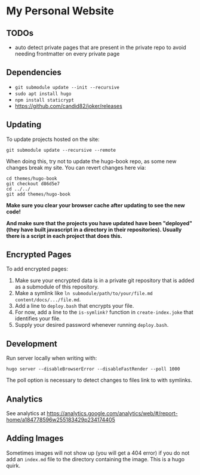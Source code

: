 # My Personal Website

## TODOs

 - auto detect private pages that are present in the private repo to avoid
   needing frontmatter on every private page

## Dependencies

 - `git submodule update --init --recursive`
 - `sudo apt install hugo`
 - `npm install staticrypt`
 - https://github.com/candid82/joker/releases

## Updating

To update projects hosted on the site:

```
git submodule update --recursive --remote
```

When doing this, try not to update the hugo-book repo, as some new changes break my site.  You can revert changes here via:

```
cd themes/hugo-book
git checkout d86d5e7
cd ../../
git add themes/hugo-book
```

**Make sure you clear your browser cache after updating to see the new code!**

**And make sure that the projects you have updated have been "deployed" (they
have built javascript in a directory in their repositories).
Usually there is a script in each project that does this.**

## Encrypted Pages

To add encrypted pages:

1. Make sure your encrypted data is in a private git repository that is added as
   a submodule of this repository.
2. Make a symlink like `ln submodule/path/to/your/file.md
   content/docs/.../file.md`.
3. Add a line to `deploy.bash` that encrypts your file.
4. For now, add a line to the `is-symlink?` function in `create-index.joke` that
   identifies your file.
5. Supply your desired password whenever running `deploy.bash`.

## Development

Run server locally when writing with:

```
hugo server --disableBrowserError --disableFastRender --poll 1000
```

The poll option is necessary to detect changes to files link to with symlinks.

## Analytics

See analytics at https://analytics.google.com/analytics/web/#/report-home/a184778596w255183429p234174405

## Adding Images

Sometimes images will not show up (you will get a 404 error) if you do not add
an `index.md` file to the directory containing the image.
This is a hugo quirk.
